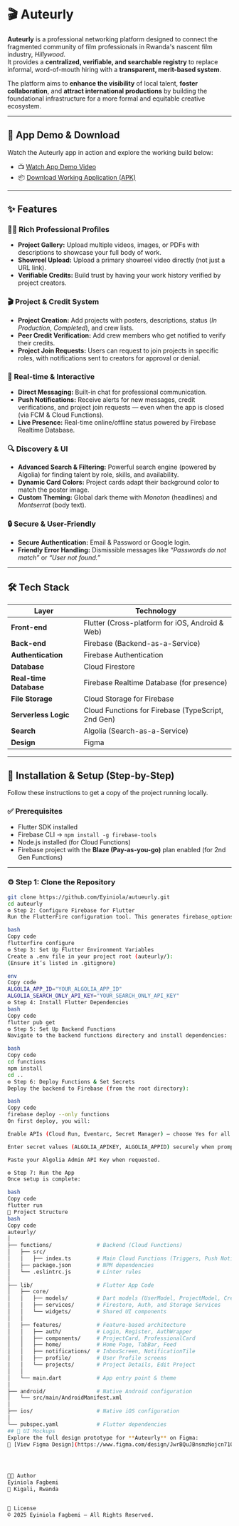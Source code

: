 # 🎬 Auteurly

**Auteurly** is a professional networking platform designed to connect the fragmented community of film professionals in Rwanda's nascent film industry, *Hillywood*.  
It provides a **centralized, verifiable, and searchable registry** to replace informal, word-of-mouth hiring with a **transparent, merit-based system**.

The platform aims to **enhance the visibility** of local talent, **foster collaboration**, and **attract international productions** by building the foundational infrastructure for a more formal and equitable creative ecosystem.

---

## 🎥 App Demo & Download

Watch the Auteurly app in action and explore the working build below:

- 📺 [Watch App Demo Video](https://drive.google.com/file/d/1ad_30MENzFwPczZq89VyWKGkYGmxULx9/view?usp=sharing)  
- 📦 [Download Working Application (APK)](https://drive.google.com/file/d/1hKp1iPQkEWtSWkuQOTRqsorsvo1VKHus/view?usp=sharing)

---

## ✨ Features

### 🧑‍🎨 Rich Professional Profiles
- **Project Gallery:** Upload multiple videos, images, or PDFs with descriptions to showcase your full body of work.  
- **Showreel Upload:** Upload a primary showreel video directly (not just a URL link).  
- **Verifiable Credits:** Build trust by having your work history verified by project creators.

### 🎬 Project & Credit System
- **Project Creation:** Add projects with posters, descriptions, status (*In Production*, *Completed*), and crew lists.  
- **Peer Credit Verification:** Add crew members who get notified to verify their credits.  
- **Project Join Requests:** Users can request to join projects in specific roles, with notifications sent to creators for approval or denial.

### 💬 Real-time & Interactive
- **Direct Messaging:** Built-in chat for professional communication.  
- **Push Notifications:** Receive alerts for new messages, credit verifications, and project join requests — even when the app is closed (via FCM & Cloud Functions).  
- **Live Presence:** Real-time online/offline status powered by Firebase Realtime Database.

### 🔍 Discovery & UI
- **Advanced Search & Filtering:** Powerful search engine (powered by Algolia) for finding talent by role, skills, and availability.  
- **Dynamic Card Colors:** Project cards adapt their background color to match the poster image.  
- **Custom Theming:** Global dark theme with *Monoton* (headlines) and *Montserrat* (body text).

### 🔒 Secure & User-Friendly
- **Secure Authentication:** Email & Password or Google login.  
- **Friendly Error Handling:** Dismissible messages like *“Passwords do not match”* or *“User not found.”*

---

## 🛠️ Tech Stack

| Layer | Technology |
|--------|-------------|
| **Front-end** | Flutter (Cross-platform for iOS, Android & Web) |
| **Back-end** | Firebase (Backend-as-a-Service) |
| **Authentication** | Firebase Authentication |
| **Database** | Cloud Firestore |
| **Real-time Database** | Firebase Realtime Database (for presence) |
| **File Storage** | Cloud Storage for Firebase |
| **Serverless Logic** | Cloud Functions for Firebase (TypeScript, 2nd Gen) |
| **Search** | Algolia (Search-as-a-Service) |
| **Design** | Figma |

---

## 🚀 Installation & Setup (Step-by-Step)

Follow these instructions to get a copy of the project running locally.

### ✅ Prerequisites
- Flutter SDK installed  
- Firebase CLI → `npm install -g firebase-tools`  
- Node.js installed (for Cloud Functions)  
- Firebase project with the **Blaze (Pay-as-you-go)** plan enabled (for 2nd Gen Functions)

---

### ⚙️ Step 1: Clone the Repository
```bash
git clone https://github.com/Eyiniola/autueurly.git
cd auteurly
⚙️ Step 2: Configure Firebase for Flutter
Run the FlutterFire configuration tool. This generates firebase_options.dart and native config files.

bash
Copy code
flutterfire configure
⚙️ Step 3: Set Up Flutter Environment Variables
Create a .env file in your project root (auteurly/):
(Ensure it’s listed in .gitignore)

env
Copy code
ALGOLIA_APP_ID="YOUR_ALGOLIA_APP_ID"
ALGOLIA_SEARCH_ONLY_API_KEY="YOUR_SEARCH_ONLY_API_KEY"
⚙️ Step 4: Install Flutter Dependencies
bash
Copy code
flutter pub get
⚙️ Step 5: Set Up Backend Functions
Navigate to the backend functions directory and install dependencies:

bash
Copy code
cd functions
npm install
cd ..
⚙️ Step 6: Deploy Functions & Set Secrets
Deploy the backend to Firebase (from the root directory):

bash
Copy code
firebase deploy --only functions
On first deploy, you will:

Enable APIs (Cloud Run, Eventarc, Secret Manager) — choose Yes for all.

Enter secret values (ALGOLIA_APIKEY, ALGOLIA_APPID) securely when prompted.

Paste your Algolia Admin API Key when requested.

⚙️ Step 7: Run the App
Once setup is complete:

bash
Copy code
flutter run
📁 Project Structure
bash
Copy code
auteurly/
│
├── functions/              # Backend (Cloud Functions)
│   ├── src/
│   │   ├── index.ts        # Main Cloud Functions (Triggers, Push Notifications, Algolia Sync)
│   ├── package.json        # NPM dependencies
│   └── .eslintrc.js        # Linter rules
│
├── lib/                    # Flutter App Code
│   ├── core/
│   │   ├── models/         # Dart models (UserModel, ProjectModel, CreditModel)
│   │   ├── services/       # Firestore, Auth, and Storage Services
│   │   └── widgets/        # Shared UI components
│   │
│   ├── features/           # Feature-based architecture
│   │   ├── auth/           # Login, Register, AuthWrapper
│   │   ├── components/     # ProjectCard, ProfessionalCard
│   │   ├── home/           # Home Page, TabBar, Feed
│   │   ├── notifications/  # InboxScreen, NotificationTile
│   │   ├── profile/        # User Profile screens
│   │   └── projects/       # Project Details, Edit Project
│   │
│   └── main.dart           # App entry point & theme
│
├── android/                # Native Android configuration
│   └── src/main/AndroidManifest.xml
│
├── ios/                    # Native iOS configuration
│
└── pubspec.yaml            # Flutter dependencies
## 🎨 UI Mockups
Explore the full design prototype for **Auteurly** on Figma:  
🔗 [View Figma Design](https://www.figma.com/design/JwrBQuJBnsmzNojcn71QHZ/Auteurly?node-id=105-8&t=SlsnkLCutTCfSlbZ-1)




🧑‍💻 Author
Eyiniola Fagbemi
📍 Kigali, Rwanda


📜 License
© 2025 Eyiniola Fagbemi — All Rights Reserved.
